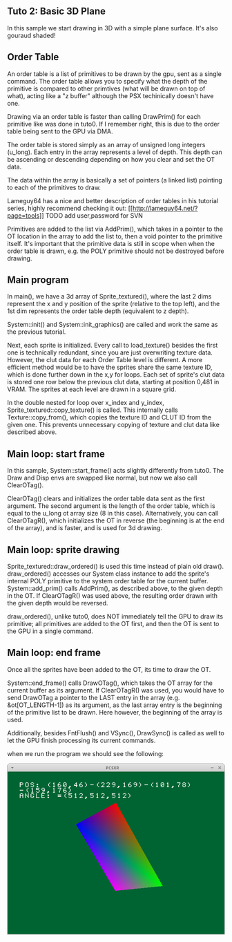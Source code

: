 ## Tuto 2: Basic 3D Plane

In this sample we start drawing in 3D with a simple plane surface.
It's also gouraud shaded!

## Order Table
An order table is a list of primitives to be drawn by the gpu,
sent as a single command. The order table allows you to 
specify what the depth of the primitive is compared to other
primtives (what will be drawn on top of what), acting like a
"z buffer" although the PSX techinically doesn't have one.

Drawing via an order table is faster than calling DrawPrim()
for each primitive like was done in tuto0. If I remember
right, this is due to the order table being sent to the GPU
via DMA.

The order table is stored simply as an array of unsigned
long integers (u_long). Each entry in the array represents
a level of depth. This depth can be ascending or descending
depending on how you clear and set the OT data.

The data within the array is basically a set of pointers
(a linked list) pointing to each of the primitives to
draw. 

Lameguy64 has a nice and better description of order tables
in his tutorial series, highly recommend checking it out:
[[http://lameguy64.net/?page=tools]] TODO add user,password
for SVN

Primitives are added to the list via AddPrim(), which
takes in a pointer to the OT location in the array
to add the list to, then a void pointer to the primitive
itself. It's important that the primitive data is still
in scope when when the order table is drawn, e.g. the
POLY primitive should not be destroyed before drawing.

## Main program

In main(), we have a 3d array of Sprite_textured(), where
the last 2 dims represent the x and y position of the sprite
(relative to the top left), and the 1st dim represents
the order table depth (equivalent to z depth).

System::init() and System::init_graphics() are called
and work the same as the previous tutorial.

Next, each sprite is initialized. Every call to load_texture()
besides the first one is technically redundant, since you
are just overwriting texture data. However, the clut data
for each Order Table level is different. A more efficient
method would be to have the sprites share the same
texture ID, which is done further down in the x,y for loops. 
Each set of
sprite's clut data is stored one row below the previous
clut data, starting at position 0,481 in VRAM. The sprites
at each level are drawn in a square grid.

In the double nested for loop over x_index and y_index,
Sprite_textured::copy_texture() is called. This internally
calls Texture::copy_from(), which copies the texture ID
and CLUT ID from the given one. This prevents unnecessary
copying of texture and clut data like described above.

## Main loop: start frame

In this sample, System::start_frame() acts slightly
differently from tuto0. The Draw and Disp envs are swapped
like normal, but now we also call ClearOTag().

ClearOTag() clears and initializes the order table
data sent as the first argument. The second argument
is the length of the order table, which is equal to
the u_long ot array size (8 in this case). Alternatively,
you can call ClearOTagR(), which initializes the OT in
reverse (the beginning is at the end of the array), and is
faster, and is used for 3d drawing.

## Main loop: sprite drawing

Sprite_textured::draw_ordered() is used this time
instead of plain old draw(). draw_ordered() accesses
our System class instance to add the sprite's internal
POLY primitive to the system order table for the current
buffer. System::add_prim() calls AddPrim(), as described
above, to the given depth in the OT. If ClearOTagR() was used
above, the resulting order drawn with the given depth
would be reversed. 

draw_ordered(), unlike tuto0, does NOT immediately tell
the GPU to draw its primitive; all primitives are
added to the OT first, and then the OT is sent to the GPU
in a single command.

## Main loop: end frame
Once all the sprites have been added to the OT, its time
to draw the OT.

System::end_frame() calls DrawOTag(), which takes
the OT array for the current buffer as its argument.
If ClearOTagR() was used, you would have to send
DrawOTag a pointer to the LAST entry in the array
(e.g. &ot[OT_LENGTH-1]) as its argument, as the last
array entry is the beginning of the primitive list to 
be drawn. Here however, the beginning of the array is
used.

Additionally, besides FntFlush() and VSync(), DrawSync()
is called as well to let the GPU finish processing its
current commands.

when we run the program we should see the following:

![Missing Screenshot](./screenshot.png "Tuto1 screenshot")

